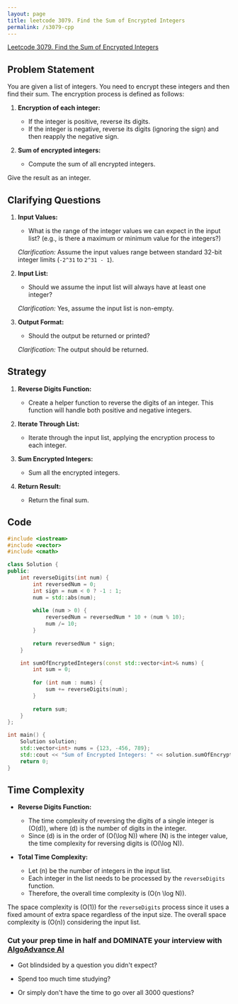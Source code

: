```yaml
---
layout: page
title: leetcode 3079. Find the Sum of Encrypted Integers
permalink: /s3079-cpp
---
```

[Leetcode 3079. Find the Sum of Encrypted Integers](https://algoadvance.github.io/algoadvance/l3079)
## Problem Statement

You are given a list of integers. You need to encrypt these integers and then find their sum. The encryption process is defined as follows:

1. **Encryption of each integer:**
    - If the integer is positive, reverse its digits.
    - If the integer is negative, reverse its digits (ignoring the sign) and then reapply the negative sign.

2. **Sum of encrypted integers:**
    - Compute the sum of all encrypted integers.

Give the result as an integer.

## Clarifying Questions

1. **Input Values:**
    - What is the range of the integer values we can expect in the input list? (e.g., is there a maximum or minimum value for the integers?)
    
    *Clarification:* Assume the input values range between standard 32-bit integer limits (`-2^31` to `2^31 - 1`).

2. **Input List:**
    - Should we assume the input list will always have at least one integer?
    
    *Clarification:* Yes, assume the input list is non-empty.

3. **Output Format:**
    - Should the output be returned or printed?

    *Clarification:* The output should be returned.

## Strategy

1. **Reverse Digits Function:**
    - Create a helper function to reverse the digits of an integer. This function will handle both positive and negative integers.
    
2. **Iterate Through List:**
    - Iterate through the input list, applying the encryption process to each integer.
    
3. **Sum Encrypted Integers:**
    - Sum all the encrypted integers.

4. **Return Result:**
    - Return the final sum.

## Code

```cpp
#include <iostream>
#include <vector>
#include <cmath>

class Solution {
public:
    int reverseDigits(int num) {
        int reversedNum = 0;
        int sign = num < 0 ? -1 : 1;
        num = std::abs(num);
        
        while (num > 0) {
            reversedNum = reversedNum * 10 + (num % 10);
            num /= 10;
        }
        
        return reversedNum * sign;
    }

    int sumOfEncryptedIntegers(const std::vector<int>& nums) {
        int sum = 0;
        
        for (int num : nums) {
            sum += reverseDigits(num);
        }
        
        return sum;
    }
};

int main() {
    Solution solution;
    std::vector<int> nums = {123, -456, 789};
    std::cout << "Sum of Encrypted Integers: " << solution.sumOfEncryptedIntegers(nums) << std::endl;
    return 0;
}
```

## Time Complexity

- **Reverse Digits Function:**
    - The time complexity of reversing the digits of a single integer is \(O(d)\), where \(d\) is the number of digits in the integer. 
    - Since \(d\) is in the order of \(O(\log N)\) where \(N\) is the integer value, the time complexity for reversing digits is \(O(\log N)\).

- **Total Time Complexity:**
    - Let \(n\) be the number of integers in the input list.
    - Each integer in the list needs to be processed by the `reverseDigits` function.
    - Therefore, the overall time complexity is \(O(n \log N)\). 

The space complexity is \(O(1)\) for the `reverseDigits` process since it uses a fixed amount of extra space regardless of the input size. The overall space complexity is \(O(n)\) considering the input list.


### Cut your prep time in half and DOMINATE your interview with [AlgoAdvance AI](https://algoAdvance.com)

- Got blindsided by a question you didn't expect?

- Spend too much time studying?

- Or simply don't have the time to go over all 3000 questions?

